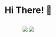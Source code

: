 <h1 align="center">Hi There! &#128075;</h1>
<br>

<div align="center">
  <picture>
    <source 
      srcset="https://github-readme-stats.vercel.app/api?username=andreribeiro87&show_icons=true&include_all_commits=true&count_private=true&theme=dark"
      media="(prefers-color-scheme: dark)"
    />
    <source
      srcset="https://github-readme-stats.vercel.app/api?username=andreribeiro87&show_icons=true&include_all_commits=true&count_private=true"
      media="(prefers-color-scheme: light), (prefers-color-scheme: no-preference)"
    />
    <img src="https://github-readme-stats.vercel.app/api?username=andreribeiro87&show_icons=true&include_all_commits=true&count_private=true" />
  </picture>

  <picture>
    <source 
      srcset="https://github-readme-stats.vercel.app/api/top-langs/?username=andreribeiro87&layout=compact&langs_count=8&theme=dark"
      media="(prefers-color-scheme: dark)"
    />
    <source
      srcset="https://github-readme-stats.vercel.app/api/top-langs/?username=andreribeiro87&layout=compact&langs_count=8"
      media="(prefers-color-scheme: light), (prefers-color-scheme: no-preference)"
    />
    <img src="https://github-readme-stats.vercel.app/api/top-langs/?username=andreribeiro87&layout=compact&langs_count=8" />
  </picture>
</div>


<!--
**andreribeiro87/andreribeiro87** is a ✨ _special_ ✨ repository because its `README.md` (this file) appears on your GitHub profile.

Here are some ideas to get you started:

- 🔭 I’m currently working on ...
- 🌱 I’m currently learning ...
- 👯 I’m looking to collaborate on ...
- 🤔 I’m looking for help with ...
- 💬 Ask me about ...
- 📫 How to reach me: ...
- 😄 Pronouns: ...
- ⚡ Fun fact: ...
-->
